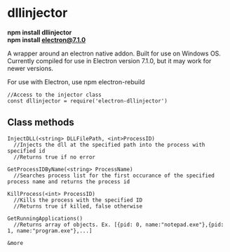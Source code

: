 
# dllinjector

**npm install dllinjector**  
**npm install electron@7.1.0**  

A wrapper around an electron native addon. 
Built for use on Windows OS. 
Currently compiled for use in Electron version 7.1.0, but it may work for newer versions.

For use with Electron, use npm electron-rebuild

    //Access to the injector class
    const dllinjector = require('electron-dllinjector')

## Class methods

    InjectDLL(<string> DLLFilePath, <int>ProcessID)
      //Injects the dll at the specified path into the process with specified id
      //Returns true if no error
    
    GetProcessIDByName(<string> ProcessName)
      //Searches process list for the first occurance of the specified process name and returns the process id
      
    KillProcess(<int> ProcessID)
      //Kills the process with the specified ID
      //Returns true if killed, false otherwise
      
    GetRunningApplications()
      //Returns array of objects. Ex. [{pid: 0, name:"notepad.exe"},{pid: 1, name:"program.exe"},...]

    &more
